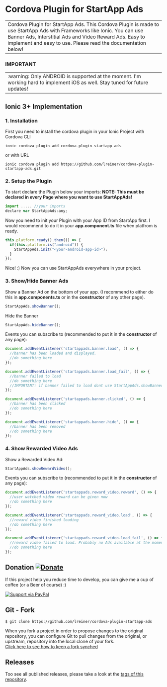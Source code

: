 # Cordova Plugin for StartApp Ads
<table>
<tr>
<td>
Cordova Plugin for StartApp Ads. This Cordova Plugin is made to use StartApp Ads with Frameworks like Ionic. You can use Banner Ads, Interstitial Ads and Video Reward Ads. Easy to implement and easy to use. Please read the documentation below!
</tr>
</table>

###  IMPORTANT
<table>
<tr>
<td>
:warning: Only ANDROID is supported at the moment. I'm working hard to implement iOS as well. Stay tuned for future updates!
</td>
</tr>
</table>

## Ionic 3+ Implementation

### 1. Installation
First you need to install the cordova plugin in your Ionic Project with Cordova CLI

```
ionic cordova plugin add cordova-plugin-startapp-ads
```
or with URL
```
ionic cordova plugin add https://github.com/lreiner/cordova-plugin-startapp-ads.git
```

### 2. Setup the Plugin
To start declare the Plugin below your imports:
**NOTE: This must be declared in every Page where you want to use StartAppAds!**
```javascript
import ..... //your imports
declare var StartAppAds:any;
```
Now you need to init your Plugin with your App ID from StartApp first. I would recommend to do it in your **app.component.ts** file when platfrom is ready.
```javascript
this.platform.ready().then(() => {
  if(this.platform.is("android")) {
    StartAppAds.init("<your-android-app-id>");
  }
});
```
Nice! :) Now you can use StartAppAds everywhere in your project.

### 3. Show/Hide Banner Ads
Show a Banner Ad on the bottom of your app. (I recommend to either do this in **app.components.ts** or in the **constructor** of any other page).
```javascript
StartAppAds.showBanner();
```
Hide the Banner
```javascript
StartAppAds.hideBanner();
```
Events you can subscribe to (recommended to put it in the **constructor** of any page):
```javascript
document.addEventListener('startappads.banner.load', () => {
  //banner has been loaded and displayed.
  //do something here
});

document.addEventListener('startappads.banner.load_fail', () => {
  //banner failed to load
  //do something here
  //IMPORTANT: if banner failed to load dont use StartAppAds.showBanner(); again. StartAppAds will load a new one by itself!
});

document.addEventListener('startappads.banner.clicked', () => {
  //banner has been clicked
  //do something here
});

document.addEventListener('startappads.banner.hide', () => {
  //banner has been removed
  //do something here
});
```

### 4. Show Rewarded Video Ads
Show a Rewarded Video Ad:
```javascript
StartAppAds.showRewardVideo();
```
Events you can subscribe to (recommended to put it in the **constructor** of any page):
```javascript
document.addEventListener('startappads.reward_video.reward', () => {
  //user watched video reward can be given now
  //do something here
});

document.addEventListener('startappads.reward_video.load', () => {
  //reward video finished loading
  //do something here
});

document.addEventListener('startappads.reward_video.load_fail', () => {
  //reward video failed to load. Probably no Ads available at the moment
  //do something here
});
```

## Donation [![Donate](https://img.shields.io/badge/Donate-PayPal-green.svg)](https://www.paypal.me/LukasReiner/) 
If this project help you reduce time to develop, you can give me a cup of coffee (or a Beer of course) :)

[![Support via PayPal](https://cdn.rawgit.com/twolfson/paypal-github-button/1.0.0/dist/button.svg)](https://www.paypal.me/LukasReiner/) 

## Git - Fork

```
$ git clone https://github.com/lreiner/cordova-plugin-startapp-ads
```
When you fork a project in order to propose changes to the original repository, you can configure Git to pull changes from the original, or upstream, repository into the local clone of your fork.</br >
[Click here to see how to keep a fork synched](https://help.github.com/articles/fork-a-repo/)

## Releases

Too see all published releases, please take a look at the [tags of this repository](https://github.com/lreiner/cordova-plugin-startapp-ads/tags).
